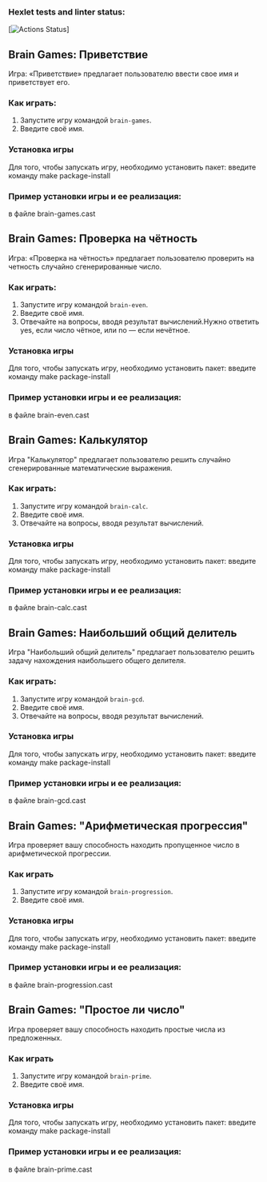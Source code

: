 ### Hexlet tests and linter status:
[![Actions Status](https://github.com/vlrkors/python-project-49/actions/workflows/hexlet-check.yml/badge.svg)]
## Brain Games: Приветствие

Игра: «Приветствие» предлагает пользователю ввести свое имя и приветствует его.
### Как играть:
1. Запустите игру командой `brain-games`.
2. Введите своё имя.

### Установка игры
Для того, чтобы запускать игру, необходимо установить пакет: введите команду make package-install

### Пример установки игры и ее реализация:
в файле brain-games.cast

## Brain Games: Проверка на чётность

Игра: «Проверка на чётность» предлагает пользователю проверить на четность случайно сгенерированные число.
### Как играть:
1. Запустите игру командой `brain-even`.
2. Введите своё имя.
3. Отвечайте на вопросы, вводя результат вычислений.Нужно ответить yes, если число чётное, или no — если нечётное.
### Установка игры
Для того, чтобы запускать игру, необходимо установить пакет: введите команду make package-install

### Пример установки игры и ее реализация:
в файле brain-even.cast


## Brain Games: Калькулятор

Игра "Калькулятор" предлагает пользователю решить случайно сгенерированные математические выражения.

### Как играть:
1. Запустите игру командой `brain-calc`.
2. Введите своё имя.
3. Отвечайте на вопросы, вводя результат вычислений.

### Установка игры
Для того, чтобы запускать игру, необходимо установить пакет: введите команду make package-install

### Пример установки игры и ее реализация:
в файле brain-calc.cast




## Brain Games: Наибольший общий делитель

Игра "Наибольший общий делитель" предлагает пользователю решить задачу нахождения наибольшего общего делителя.

### Как играть:
1. Запустите игру командой `brain-gcd`.
2. Введите своё имя.
3. Отвечайте на вопросы, вводя результат вычислений.

### Установка игры
Для того, чтобы запускать игру, необходимо установить пакет: введите команду make package-install

### Пример установки игры и ее реализация:
в файле brain-gcd.cast


## Brain Games: "Арифметическая прогрессия"

Игра проверяет вашу способность находить пропущенное число в арифметической прогрессии.

### Как играть

1. Запустите игру командой `brain-progression`.
2. Введите своё имя.

### Установка игры
Для того, чтобы запускать игру, необходимо установить пакет: введите команду make package-install

### Пример установки игры и ее реализация:
в файле brain-progression.cast

## Brain Games: "Простое ли число"

Игра проверяет вашу способность находить простые числа из предложенных.

### Как играть

1. Запустите игру командой `brain-prime`.
2. Введите своё имя.

### Установка игры
Для того, чтобы запускать игру, необходимо установить пакет: введите команду make package-install

### Пример установки игры и ее реализация:
в файле brain-prime.cast
